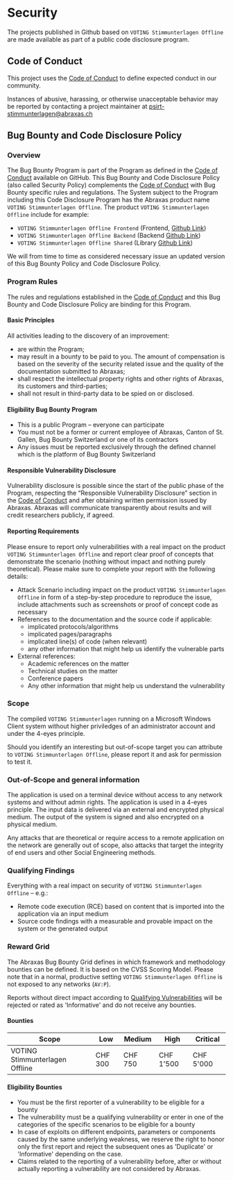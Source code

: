 # Security

The projects published in Github based on `VOTING Stimmunterlagen Offline` are made available as part of a public code disclosure program.

## Code of Conduct

This project uses the [Code of Conduct](./CODE_OF_CONDUCT.md) to define expected conduct in our community.

Instances of abusive, harassing, or otherwise unacceptable behavior may be reported by contacting a project maintainer at psirt-stimmunterlagen@abraxas.ch

## Bug Bounty and Code Disclosure Policy

### Overview

The Bug Bounty Program is part of the Program as defined in the [Code of Conduct](./CODE_OF_CONDUCT.md) available on GitHub.
This Bug Bounty and Code Disclosure Policy (also called Security Policy) complements the [Code of Conduct](./CODE_OF_CONDUCT.md) with Bug Bounty specific rules and regulations.
The System subject to the Program including this Code Disclosure Program has the Abraxas product name `VOTING Stimmunterlagen Offline`. The product `VOTING Stimmunterlagen Offline` include for example:

- `VOTING Stimmunterlagen Offline Frontend` (Frontend, [Github Link](https://github.com/abraxas-labs/voting-stimmunterlagen-offline-client-app/tree/main/frontend))
- `VOTING Stimmunterlagen Offline Backend` (Backend [Github Link](https://github.com/abraxas-labs/voting-stimmunterlagen-offline-client-app/tree/main/backend))
- `VOTING Stimmunterlagen Offline Shared` (Library [Github Link](https://github.com/abraxas-labs/voting-stimmunterlagen-offline-client-shared))

We will from time to time as considered necessary issue an updated version of this Bug Bounty Policy and Code Disclosure Policy.

### Program Rules

The rules and regulations established in the [Code of Conduct](./CODE_OF_CONDUCT.md) and this Bug Bounty and Code Disclosure Policy are binding for this Program.

#### Basic Principles

All activities leading to the discovery of an improvement:

- are within the Program;
- may result in a bounty to be paid to you. The amount of compensation is based on the severity of the security related issue and the quality of the documentation submitted to Abraxas;
- shall respect the intellectual property rights and other rights of Abraxas, its customers and third-parties;
- shall not result in third-party data to be spied on or disclosed.

#### Eligibility Bug Bounty Program

- This is a public Program – everyone can participate
- You must not be a former or current employee of Abraxas, Canton of St. Gallen, Bug Bounty Switzerland or one of its contractors
- Any issues must be reported exclusively through the defined channel which is the platform of Bug Bounty Switzerland

#### Responsible Vulnerability Disclosure

Vulnerability disclosure is possible since the start of the public phase of the Program, respecting the “Responsible Vulnerability Disclosure” section in the [Code of Conduct](./CODE_OF_CONDUCT.md) and after obtaining written permission issued by Abraxas. Abraxas will communicate transparently about results and will credit researchers publicly, if agreed.

#### Reporting Requirements

Please ensure to report only vulnerabilities with a real impact on the product `VOTING Stimmunterlagen Offline` and report clear proof of concepts that demonstrate the scenario (nothing without impact and nothing purely theoretical).
Please make sure to complete your report with the following details:

- Attack Scenario including impact on the product `VOTING Stimmunterlagen Offline` in form of a step-by-step procedure to reproduce the issue, include attachments such as screenshots or proof of concept code as necessary
- References to the documentation and the source code if applicable:
  - implicated protocols/algorithms
  - implicated pages/paragraphs
  - implicated line(s) of code (when relevant)
  - any other information that might help us identify the vulnerable parts
- External references:
  - Academic references on the matter
  - Technical studies on the matter
  - Conference papers
  - Any other information that might help us understand the vulnerability

### Scope

The compiled `VOTING Stimmunterlagen` running on a Microsoft Windows Client system without higher priviledges of an administrator account and under the 4-eyes principle.

Should you identify an interesting but out-of-scope target you can attribute to `VOTING Stimmunterlagen Offline`, please report it and ask for permission to test it.

### Out-of-Scope and general information

The application is used on a terminal device without access to any network systems and without admin rights. The application is used in a 4-eyes principle. The input data is delivered via an external and encrypted physical medium. The output of the system is signed and also encrypted on a physical medium.

Any attacks that are theoretical or require access to a remote application on the network are generally out of scope, also attacks that target the integrity of end users and other Social Engineering methods.

### Qualifying Findings

Everything with a real impact on security of `VOTING Stimmunterlagen Offline` – e.g.:

- Remote code execution (RCE) based on content that is imported into the application via an input medium
- Source code findings with a measurable and provable impact on the system or the generated output

### Reward Grid

The Abraxas Bug Bounty Grid defines in which framework and methodology bounties can be defined. It is based on the CVSS Scoring Model. Please note that in a normal, productive setting `VOTING Stimmunterlagen Offline` is not exposed to any networks (`AV:P`).

Reports without direct impact according to [Qualifying Vulnerabilities](./#qualifying-vulnerabilities) will be rejected or rated as 'Informative' and do not receive any bounties.

#### Bounties

|Scope|Low|Medium|High|Critical|
|---|---|---|---|---|
|VOTING Stimmunterlagen Offline|CHF 300|CHF 750|CHF 1'500|CHF 5'000|

#### Eligibility Bounties

- You must be the first reporter of a vulnerability to be eligible for a bounty
- The vulnerability must be a qualifying vulnerability or enter in one of the categories of the specific scenarios to be eligible for a bounty
- In case of exploits on different endpoints, parameters or components caused by the same underlying weakness, we reserve the right to honor only the first report and reject the subsequent ones as 'Duplicate' or 'Informative' depending on the case.
- Claims related to the reporting of a vulnerability before, after or without actually reporting a vulnerability are not considered by Abraxas.
